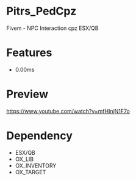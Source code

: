 # Pitrs_PedCpz
Fivem - NPC Interaction cpz ESX/QB


# Features
- 0.00ms
  
# Preview
https://www.youtube.com/watch?v=mfHInjN1F7o



# Dependency
- ESX/QB
- OX_LIB
- OX_INVENTORY
- OX_TARGET


